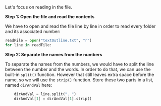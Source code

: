 <!--title={Parsing the File:Coding the Relationships Part 1}-->

<!--badges={Python:11,Algorithms:5}-->

<!--concepts={directedGraphs, introToGraphs, useOfGraphs}-->

Let's focus on reading in the file.

**Step 1: Open the file and read the contents**

We have to open and read the file line by line in order to read every folder and its associated number:

```python
readFile = open("textOutline.txt", "r")
for line in readFile:
```

**Step 2: Separate the names from the numbers**

To separate the names from the numbers, we would have to split the line between the number and the words. In order to do that, we can use the built-in `split()` function. However that still leaves extra space before the name, so we will use the `strip()` function. Store these two parts in a list, named `dirAndVal` here:

```python
	dirAndVal = line.split(". ")
	dirAndVal[1] = dirAndVal[1].strip()
```

